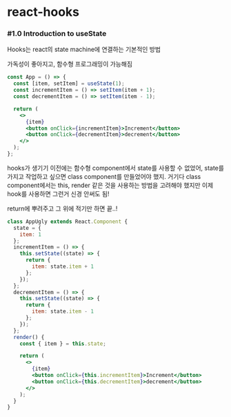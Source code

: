 # react-hooks

### #1.0 Introduction to useState

Hooks는 react의 state machine에 연결하는 기본적인 방법

가독성이 좋아지고, 함수형 프로그래밍이 가능해짐

```jsx
const App = () => {
  const [item, setItem] = useState(1);
  const incrementItem = () => setItem(item + 1);
  const decrementItem = () => setItem(item - 1);

  return (
    <>
      {item}
      <button onClick={incrementItem}>Increment</button>
      <button onClick={decrementItem}>decrement</button>
    </>
  );
};
```

hooks가 생기기 이전에는 함수형 component에서 state를 사용할 수 없었어, state를 가지고 작업하고 싶으면 class component를 만들었어야 했지. 거기다 class component에서는 this, render 같은 것을 사용하는 방법을 고려해야 했지만 이제 hook를 사용하면 그런거 신경 안써도 됨!

return에 뿌려주고 그 위에 적기만 하면 끝..!

```jsx
class AppUgly extends React.Component {
  state = {
    item: 1
  };
  incrementItem = () => {
    this.setState((state) => {
      return {
        item: state.item + 1
      };
    });
  };
  decrementItem = () => {
    this.setState((state) => {
      return {
        item: state.item - 1
      };
    });
  };
  render() {
    const { item } = this.state;

    return (
      <>
        {item}
        <button onClick={this.incrementItem}>Increment</button>
        <button onClick={this.decrementItem}>decrement</button>
      </>
    );
  }
}
```

